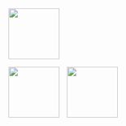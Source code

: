 <div style="display: flex; flex-direction: column; gap: 15px;">
  <img src="https://github.com/user-attachments/assets/a78b90c1-563e-42ca-8686-0f1c0d942127" width="100"/>
  
  <div style="display: flex; gap: 15px;">
    <img src="https://github.com/user-attachments/assets/a7875628-34de-40c6-a482-4548de90e6ba" width="100"/>
    <img src="https://github.com/user-attachments/assets/43c4edf9-796f-4244-9e13-bb1748b1b733" width="100"/>
  </div>
</div>
